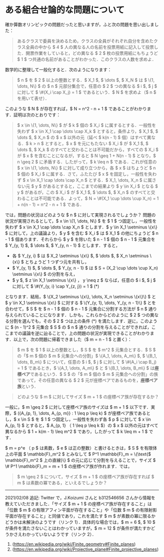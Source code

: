 # ある組合せ論的な問題について

確か算数オリンピックの問題だったと思いますが，ふと次の問題を思い出しました：

> あるクラスで委員を決めるため，クラスの全員がそれぞれ自分を含めたクラス全員の中から $ 4 $ 人の異なる人の名前を投票用紙に記入して投票した．開票作業をしていると，どの異なる $ 2 $ 枚の投票用紙にもちょうど $ 1 $ つ共通の名前があることがわかった．このクラスの人数を求めよ．

数学的に整理して一般化すると．次のようになります：

> $ n $ を $ 2 $ 以上の整数とする．$ X_1 $, $ \dots $, $ X_N $ は $ \\{1, \dots, N\\} $ の $ n $ 元部分集合で，任意の $ 2 $ つの異なる $ i $, $ j $ に対して $ \\#(X_i \cap X_j) = 1 $ であるという．$ N $ を求めよ（$ n $ を用いて表せ）．

このような $ N $ が存在すれば，$ N = n^2 - n + 1 $ であることがわかります．証明は次のとおりです：

> $ x \in \\{1, \dots, N\\} $ が $ k $ 個の $ X_i $ に属するとする．一般性を失わず $ x \in X_1 \cap \dots \cap X_k $ とすると，条件より，$ X_1 $, $ \dots $, $ X_n $ の $ x $ 以外の元（延べ $ k(n - 1) $ 個）はすべて異なる．$ k > n $ とすると，$ x $ を元にもたない $ X_i $ が $ X_1 $, $ \dots $, $ X_k $ のすべてと交わることは不可能だから，すべての $ X_i $ が $ x $ を含むことになるが，すると $ N \geq 1 + N(n - 1) $ となり，$ n \geq 2 $ に矛盾する．したがって，$ k \leq n $ である．これが任意の $ x \in \\{1, \dots, N\\} $ に対して成り立つから，各 $ x $ はちょうど $ n $ 個の $ X_i $ に属する．さて，ふたたび $ x $ を固定し，一般性を失わず $ x \in X_1 \cap \dots \cap X_n $ とする．$ X_1, \dots, X_n $ に属さない元 $ y $ があるとすると，ここまでの結果より $ y \in X_i $ となる $ y $ があるが，この $ X_i $ が $ X_1 $, $ \dots $, $ X_n $ のすべてと交わることは不可能である．よって，$ N = \\#(X_1 \cup \dots \cup X_n) = 1 + n(n - 1) = n^2 - n + 1 $ である．

では，問題の状況はどのような $ n $ に対して実現されるでしょうか？ 問題の状況が実現されるとして，$ x \in \\{1, \dots, N\\} $ を $ 1 $ つ固定し，一般性を失わず $ x \in X_1 \cap \dots \cap X_n $ とします．$ y \in X_1 \setminus \\{x\\} $ に対して，上の議論より，$ y $ を含む $ X_i $ は $ X_1 $ の他にちょうど $ n - 1 $ 個あります．それらから $ y $ を除いた $ n - 1 $ 個の $ n - 1 $ 元集合を $ Y_{y, 1} $, $ \dots $, $ Y_{y, n - 1} $ とします．すると，

* 各 $ Y_{y, i} $ は $ X_2 \setminus \\{x\\} $, $ \dots $, $ X_n \setminus \\{x\\} $ とちょうど 1 つずつ元を共有し，
* $ Y_{y, 1} $, $ \dots $, $ Y_{y, n - 1} $ は $ S = (X_2 \cup \dots \cup X_n) \setminus \\{x\\} $ の分割を与え，
* $ y $, $ z \in X_1 \setminus \\{x\\} $，$ y \neq z $ ならば，任意の $ i $, $ j $ に対して $ \\#(Y_{y, i} \cap Y_{z, j}) = 1 $ (\*)

となります．結局，$ \\{X_2 \setminus \\{x\\}, \dots, X_n \setminus \\{x\\}\\} $ と $ y \in X_1 \setminus \\{x\\} $ に対する $ \\{Y_{y, 1}, \dots, Y_{y, n - 1}\\} $ とを合わせて，$ S $ を $ n - 1 $ 個の $ n - 1 $ 元集合に分割する方法が $ n $ 通り与えられていることになります．しかも，これらからどのように $ 2 $ つの異なる分割を選んでも，その $ 2 $ つは上の条件 (\*) を満たします．逆に，このように $ (n - 1)^2 $ 元集合 $ S $ の $ n $ 通りの分割を与えることができれば，ここまでの議論を逆に辿ることで，上の問題の状況が実現できることがわかります．以上で，次の問題に帰着できました（$ m = n - 1 $ と置く）：

> $ m $ を $ 1 $ 以上の整数とし，$ S $ を $ m^2 $ 元集合とする．$ S $ の「$ m $ 個の $ m $ 元集合への分割」$ \\{A_1, \dots, A_m\\} $, $ \\{B_1, \dots, B_m\\} $ について，任意の $ i $, $ j $ に対して $ \\#(A_i \cap B_j) = 1 $ であるとき，$ \\{A_1, \dots, A_m\\} $ と $ \\{B_1, \dots, B_m\\} $ は**座標ペア**であるという．$ S $ の「$ m $ 個の $ m $ 元集合への分割」の族であって，その任意の異なる $ 2 $ 元が座標ペアであるものを，**座標ペア族**という．

> どのような $ m $ に対してサイズ $ m + 1 $ の座標ペア族が存在するか？

一般に，$ m \geq 2 $ に対して座標ペア族のサイズは $ m + 1 $ 以下です．実際，$ ({A_{p, 1}, \dots, A_{p, m}} : 1 \leq p \leq k) $ が座標ペア族であるとし，$ x \in S $ を $ 1 $ つ固定し，一般性を失わず各 $ p $ に対して $ x \in A_{p, 1} $ とすると，$ A_{p, 1} $（$ 1 \leq p \leq k $）の $ x $ 以外の元はすべて異なるから $ 1 + k(m - 1) \leq m^2 $ であり，したがって $ k \leq m + 1 $ です．

$ m = p^e $（$ p $ は素数，$ e $ は正の整数）と書けるときは，$ S $ を有限体上の平面 $ \mathbb{F}_m^2 $ とみなして $ P^1 \mathbb{F}_m = \\{\text{$ \mathbb{F}_m^2 $ 上の直線}\\} $ の元に応じて分割を与えることで，サイズ $ \\# P^1 \mathbb{F}_m = m + 1 $ の座標ペア族が作れます．では，

> $ m \geq 2 $ について，サイズ $ m + 1 $ の座標ペア族が存在すれば $ m $ は素数の冪である，といえるでしょうか？

---

2021/02/08 追記: Twitter で，J.Koizumi さんと b312546656 さんから情報を教えていただきました．「サイズ $ m + 1 $ の座標ペア族が存在すること」は「位数 $ m $ の有限アフィン平面が存在すること」や「位数 $ m $ の有限射影平面が存在すること」と同値であり，これを満たす $ m $ が素数の冪に限るかどうかは未解決のようです（リンク 1）．具体的な場合では，$ m = 6 $, $ 10 $ が条件を満たさないことはわかっていますが，$ m = 12 $ が条件が満たすかどうかさえわかっていないようです（リンク 2）．

1. (https://en.wikipedia.org/wiki/Finite_geometry#Finite_planes)
1. (https://en.wikipedia.org/wiki/Projective_plane#Finite_projective_planes)
